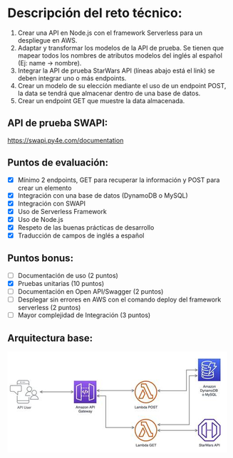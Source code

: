 # Descripción del reto técnico:

1. Crear una API en Node.js con el framework Serverless para un despliegue en AWS.
2. Adaptar y transformar los modelos de la API de prueba. Se tienen que mapear todos los nombres de atributos modelos del inglés al español (Ej: name -> nombre).
3. Integrar la API de prueba StarWars API (líneas abajo está el link) se deben integrar uno o más endpoints.
4. Crear un modelo de su elección mediante el uso de un endpoint POST, la data se tendrá que almacenar dentro de una base de datos.
5. Crear un endpoint GET que muestre la data almacenada.

## API de prueba SWAPI:

https://swapi.py4e.com/documentation

## Puntos de evaluación:

- [x] Mínimo 2 endpoints, GET para recuperar la información y POST para crear un elemento
- [x] Integración con una base de datos (DynamoDB o MySQL)
- [x] Integración con SWAPI
- [x] Uso de Serverless Framework
- [x] Uso de Node.js
- [x] Respeto de las buenas prácticas de desarrollo
- [x] Traducción de campos de inglés a español

## Puntos bonus:

- [ ] Documentación de uso (2 puntos)
- [x] Pruebas unitarias (10 puntos)
- [ ] Documentación en Open API/Swagger (2 puntos)
- [ ] Desplegar sin errores en AWS con el comando deploy del framework serverless (2 puntos)
- [ ] Mayor complejidad de Integración (3 puntos)

## Arquitectura base:

![alt text](base_architecture.png)
